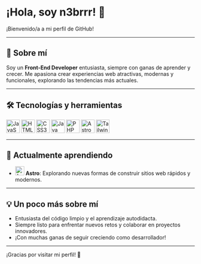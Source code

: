 # ¡Hola, soy n3brrr! 👋

¡Bienvenido/a a mi perfil de GitHub!

---

## 🚀 Sobre mí

Soy un **Front-End Developer** entusiasta, siempre con ganas de aprender y crecer. Me apasiona crear experiencias web atractivas, modernas y funcionales, explorando las tendencias más actuales.

---

## 🛠️ Tecnologías y herramientas

<div align="left">
  <img src="https://cdn.jsdelivr.net/gh/devicons/devicon/icons/javascript/javascript-original.svg" alt="JavaScript" width="36" height="36"/>
  <img src="https://cdn.jsdelivr.net/gh/devicons/devicon/icons/html5/html5-original.svg" alt="HTML5" width="36" height="36"/>
  <img src="https://cdn.jsdelivr.net/gh/devicons/devicon/icons/css3/css3-original.svg" alt="CSS3" width="36" height="36"/>
  <img src="https://cdn.jsdelivr.net/gh/devicons/devicon/icons/java/java-original.svg" alt="Java" width="36" height="36"/>
  <img src="https://cdn.jsdelivr.net/gh/devicons/devicon/icons/php/php-original.svg" alt="PHP" width="36" height="36"/>
  <img src="https://cdn.jsdelivr.net/gh/devicons/devicon/icons/astro/astro-original.svg" alt="Astro" width="36" height="36"/>
  <img src="https://www.vectorlogo.zone/logos/tailwindcss/tailwindcss-icon.svg" alt="Tailwind CSS" width="36" height="36"/>
</div>

---

## 🌱 Actualmente aprendiendo

- <img src="https://cdn.jsdelivr.net/gh/devicons/devicon/icons/astro/astro-original.svg" alt="Astro" width="24" height="24"/> **Astro**: Explorando nuevas formas de construir sitios web rápidos y modernos.

---

## 💡 Un poco más sobre mí

- Entusiasta del código limpio y el aprendizaje autodidacta.
- Siempre listo para enfrentar nuevos retos y colaborar en proyectos innovadores.
- ¡Con muchas ganas de seguir creciendo como desarrollador!

---

<!-- Puedes agregar aquí tus redes sociales, portafolio o proyectos destacados si lo deseas -->

¡Gracias por visitar mi perfil! 🚀
